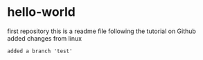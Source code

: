 # hello-world
first repository
this is a readme file following the tutorial on Github  
	added changes from linux  
  
	added a branch 'test'
